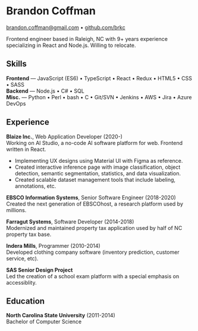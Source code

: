 # Brandon Coffman

<a href="mailto:brandon.coffman@gmail.com">brandon.coffman@gmail.com</a> •
[github.com/brkc](https://github.com/brkc)

Frontend engineer based in Raleigh, NC with 9+ years experience specializing in
React and Node.js. Willing to relocate.

## Skills

**Frontend** — JavaScript (ES6) • TypeScript • React • Redux • HTML5 • CSS •
SASS<br> **Backend** — Node.js • C# • SQL<br> **Misc.** — Python • Perl • bash •
C • Git/SVN • Jenkins • AWS • Jira • Azure DevOps<br>

## Experience

**Blaize Inc.**, Web Application Developer (2020-)<br> Working on AI Studio, a
no-code AI software platform for web. Frontend written in React.

- Implementing UX designs using Material UI with Figma as reference.
- Created interactive inference page with image classification, object
  detection, semantic segmentation, statistics, and data visualization.
- Created scalable dataset management tools that include labeling, annotations,
  etc.

**EBSCO Information Systems**, Senior Software Engineer (2018-2020)<br> Created
the next generation of EBSCOhost, a research platform used by millions.

**Farragut Systems**, Software Developer (2014-2018)<br> Modernized and
maintained property tax application used by half of NC property tax base.

**Indera Mills**, Programmer (2010-2014)<br> Developed clothing company software
(inventory prediction, customer service, etc).

**SAS Senior Design Project**<br> Led the creation of a school exam platform
with a special emphasis on accessiblity.

## Education

**North Carolina State University** (2011-2014)<br> Bachelor of Computer Science

<link href="style.css" rel="stylesheet">
